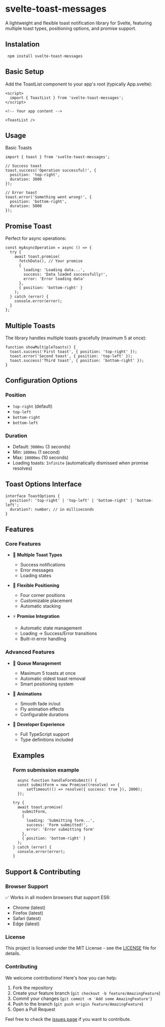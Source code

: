 
# svelte-toast-messages

A lightweight and flexible toast notification library for Svelte, featuring multiple toast types, positioning options, and promise support.

## Instalation

  ```
   npm install svelte-toast-messages
   ```

## Basic Setup 

Add the ToastList component to your app's root (typically App.svelte):

```
<script>
  import { ToastList } from 'svelte-toast-messages';
</script>

<!-- Your app content -->

<ToastList />
```
## Usage
Basic Toasts
```
import { toast } from 'svelte-toast-messages';

// Success toast
toast.success('Operation successful!', {
  position: 'top-right',
  duration: 3000
});

// Error toast
toast.error('Something went wrong!', {
  position: 'bottom-right',
  duration: 5000
});
```

## Promise Toast
Perfect for async operations:

```
const myAsyncOperation = async () => {
  try {
    await toast.promise(
      fetchData(), // Your promise
      {
        loading: 'Loading data...',
        success: 'Data loaded successfully!',
        error: 'Error loading data'
      },
      { position: 'bottom-right' }
    );
  } catch (error) {
    console.error(error);
  }
};
```

## Multiple Toasts
The library handles multiple toasts gracefully (maximum 5 at once):
```
function showMultipleToasts() {
  toast.success('First toast', { position: 'top-right' });
  toast.error('Second toast', { position: 'top-left' });
  toast.success('Third toast', { position: 'bottom-right' });
}
```

## Configuration Options

### Position
- `top-right` (default)
- `top-left`
- `bottom-right`
- `bottom-left`

### Duration
- Default: `3000ms` (3 seconds)
- Min: `1000ms` (1 second)
- Max: `10000ms` (10 seconds)
- Loading toasts: `Infinite` (automatically dismissed when promise resolves)

## Toast Options Interface

```
interface ToastOptions {
  position?: 'top-right' | 'top-left' | 'bottom-right' | 'bottom-left';
  duration?: number; // in milliseconds
}
```

## Features

### Core Features
- 🎨 **Multiple Toast Types**
  - Success notifications
  - Error messages
  - Loading states

- 📍 **Flexible Positioning**
  - Four corner positions
  - Customizable placement
  - Automatic stacking

- ⚡ **Promise Integration**
  - Automatic state management
  - Loading → Success/Error transitions
  - Built-in error handling

### Advanced Features
- 🔄 **Queue Management**
  - Maximum 5 toasts at once
  - Automatic oldest toast removal
  - Smart positioning system

- 💨 **Animations**
  - Smooth fade in/out
  - Fly animation effects
  - Configurable durations

- 🎯 **Developer Experience**
  - Full TypeScript support
  - Type definitions included

  ## Examples
  ### Form submission example 

  ```
    async function handleFormSubmit() {
    const submitForm = new Promise((resolve) => {
        setTimeout(() => resolve({ success: true }), 2000);
    });

  try {
    await toast.promise(
      submitForm,
      {
        loading: 'Submitting form...',
        success: 'Form submitted!',
        error: 'Error submitting form'
      },
      { position: 'bottom-right' }
    );
  } catch (error) {
    console.error(error);
  }

## Support & Contributing

### Browser Support
✅ Works in all modern browsers that support ES6:
- Chrome (latest)
- Firefox (latest)
- Safari (latest)
- Edge (latest)

### License
This project is licensed under the MIT License - see the [LICENSE](LICENSE) file for details.

### Contributing
We welcome contributions! Here's how you can help:

1. Fork the repository
2. Create your feature branch (`git checkout -b feature/AmazingFeature`)
3. Commit your changes (`git commit -m 'Add some AmazingFeature'`)
4. Push to the branch (`git push origin feature/AmazingFeature`)
5. Open a Pull Request

Feel free to check the [issues page](https://github.com/willianctti/svelte-toast-messages/issues) if you want to contribute.
